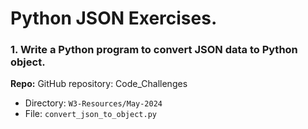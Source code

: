 # Python JSON Exercises.

### 1. Write a Python program to convert JSON data to Python object.

**Repo:**
GitHub repository: Code_Challenges
- Directory: `W3-Resources/May-2024`
- File: `convert_json_to_object.py`
